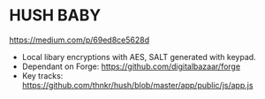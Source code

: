 HUSH BABY
=========
https://medium.com/p/69ed8ce5628d

- Local libary encryptions with AES, SALT generated with keypad.  
- Dependant on Forge: https://github.com/digitalbazaar/forge
- Key tracks: https://github.com/thnkr/hush/blob/master/app/public/js/app.js
